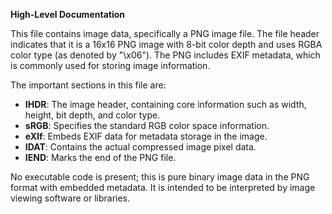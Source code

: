 **High-Level Documentation**

This file contains image data, specifically a PNG image file. The file header indicates that it is a 16x16 PNG image with 8-bit color depth and uses RGBA color type (as denoted by "\x06"). The PNG includes EXIF metadata, which is commonly used for storing image information.

The important sections in this file are:
- **IHDR**: The image header, containing core information such as width, height, bit depth, and color type.
- **sRGB**: Specifies the standard RGB color space information.
- **eXIf**: Embeds EXIF data for metadata storage in the image.
- **IDAT**: Contains the actual compressed image pixel data.
- **IEND**: Marks the end of the PNG file.

No executable code is present; this is pure binary image data in the PNG format with embedded metadata. It is intended to be interpreted by image viewing software or libraries.